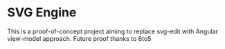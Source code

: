 # SVG Engine

This is a proof-of-concept project aiming to replace svg-edit
with Angular view-model approach. Future proof thanks to 6to5